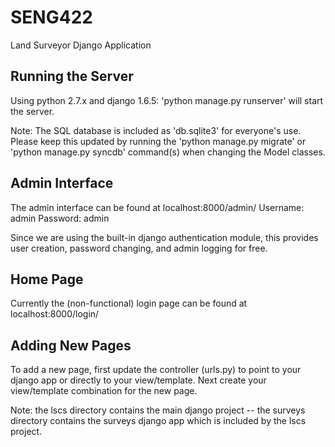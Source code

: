 SENG422
=======

Land Surveyor Django Application

Running the Server
------------------

Using python 2.7.x and django 1.6.5: 'python manage.py runserver' will start the server.

Note: The SQL database is included as 'db.sqlite3' for everyone's use. Please keep this updated by running the 'python manage.py migrate' or 'python manage.py syncdb' command(s) when changing the Model classes.

Admin Interface
---------------

The admin interface can be found at localhost:8000/admin/
Username: admin
Password: admin

Since we are using the built-in django authentication module, this provides user creation, password changing, and admin logging for free.

Home Page
---------

Currently the (non-functional) login page can be found at localhost:8000/login/

Adding New Pages
----------------

To add a new page, first update the controller (urls.py) to point to your django app or directly to your view/template. 
Next create your view/template combination for the new page.

Note: the lscs directory contains the main django project -- the surveys directory contains the surveys django app which is included by the lscs project.

